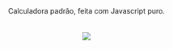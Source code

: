 
<div align="center">
  Calculadora padrão, feita com Javascript puro. <br><br><br>
<img src="https://i.imgur.com/kt5b1JT.gif"> </img>
</div>
